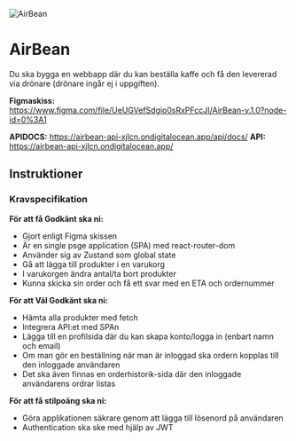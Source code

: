![AirBean](poster.png)

# AirBean

Du ska bygga en webbapp där du kan beställa kaffe och få den levererad via drönare (drönare ingår ej i uppgiften).

**Figmaskiss:** https://www.figma.com/file/UeUGVefSdgio0sRxPFccJI/AirBean-v.1.0?node-id=0%3A1

**APIDOCS:** https://airbean-api-xjlcn.ondigitalocean.app/api/docs/
**API:** https://airbean-api-xjlcn.ondigitalocean.app/

## Instruktioner

### Kravspecifikation

**För att få Godkänt ska ni:**

* Gjort enligt Figma skissen
* Är en single psge application (SPA) med react-router-dom
* Använder sig av Zustand som global state
* Gå att lägga till produkter i en varukorg
* I varukorgen ändra antal/ta bort produkter
* Kunna skicka sin order och få ett svar med en ETA och ordernummer

**För att Väl Godkänt ska ni:**

* Hämta alla produkter med fetch
* Integrera API:et med SPAn
* Lägga till en profilsida där du kan skapa konto/logga in (enbart namn och email)
* Om man gör en beställning när man är inloggad ska ordern kopplas till den inloggade användaren
* Det ska även finnas en orderhistorik-sida där den inloggade användarens ordrar listas

**För att få stilpoäng ska ni:**
* Göra applikationen säkrare genom att lägga till lösenord på användaren
* Authentication ska ske med hjälp av JWT

